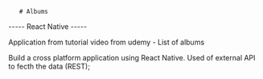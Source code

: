        # Albums
----- React Native -----

Application from tutorial video from udemy - List of albums 

Build a cross platform application using React Native.
Used of external API to fecth the data (REST);
